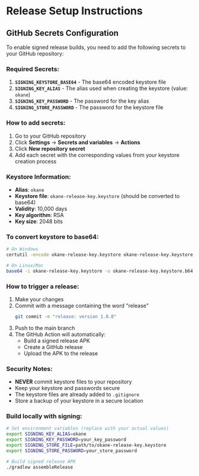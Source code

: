 # Release Setup Instructions

## GitHub Secrets Configuration

To enable signed release builds, you need to add the following secrets to your GitHub repository:

### Required Secrets:

1. **`SIGNING_KEYSTORE_BASE64`** - The base64 encoded keystore file
2. **`SIGNING_KEY_ALIAS`** - The alias used when creating the keystore (value: `okane`)
3. **`SIGNING_KEY_PASSWORD`** - The password for the key alias
4. **`SIGNING_STORE_PASSWORD`** - The password for the keystore file

### How to add secrets:

1. Go to your GitHub repository
2. Click **Settings** → **Secrets and variables** → **Actions**
3. Click **New repository secret**
4. Add each secret with the corresponding values from your keystore creation process

### Keystore Information:
- **Alias**: `okane`
- **Keystore file**: `okane-release-key.keystore` (should be converted to base64)
- **Validity**: 10,000 days
- **Key algorithm**: RSA
- **Key size**: 2048 bits

### To convert keystore to base64:
```bash
# On Windows
certutil -encode okane-release-key.keystore okane-release-key.keystore.b64

# On Linux/Mac
base64 -i okane-release-key.keystore -o okane-release-key.keystore.b64
```

### How to trigger a release:

1. Make your changes
2. Commit with a message containing the word "release"
   ```bash
   git commit -m "release: version 1.0.0"
   ```
3. Push to the main branch
4. The GitHub Action will automatically:
   - Build a signed release APK
   - Create a GitHub release
   - Upload the APK to the release

### Security Notes:
- **NEVER** commit keystore files to your repository
- Keep your keystore and passwords secure
- The keystore files are already added to `.gitignore`
- Store a backup of your keystore in a secure location

### Build locally with signing:
```bash
# Set environment variables (replace with your actual values)
export SIGNING_KEY_ALIAS=okane
export SIGNING_KEY_PASSWORD=your_key_password
export SIGNING_STORE_FILE=path/to/okane-release-key.keystore
export SIGNING_STORE_PASSWORD=your_store_password

# Build signed release APK
./gradlew assembleRelease
```
